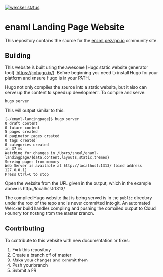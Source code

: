 [![wercker status](https://app.wercker.com/status/dfb8f3afbaf1fce433e3ff49dae2b5d4/m/master "wercker status")](https://app.wercker.com/project/bykey/dfb8f3afbaf1fce433e3ff49dae2b5d4)

# enaml Landing Page Website

This repository contains the source for the [enaml.pezapp.io](http://enaml.pezapp.io)
community site.


## Building

This website is built using the awesome [Hugo static website generator tool]
(https://gohugo.io/). Before beginning you need to install Hugo for your
platform and ensure Hugo is in your PATH.

Hugo not only compiles the source into a static website, but it also can serve
up the content to speed up development. To compile and serve:

```
hugo server
```

This will output similar to this:

```
[~/enaml-landingpage]$ hugo server
0 draft content
0 future content
5 pages created
0 paginator pages created
0 tags created
0 categories created
in 37 ms
Watching for changes in /Users/sneal/enaml-landingpage/{data,content,layouts,static,themes}
Serving pages from memory
Web Server is available at http://localhost:1313/ (bind address 127.0.0.1)
Press Ctrl+C to stop
```

Open the website from the URL given in the output, which in the example above
is http://localhost:1313/.

The compiled Hugo website that is being served is in the `public` directory
under the root of the repo and is never committed into git. An automated
Wercker build handles compiling and pushing the compiled output to Cloud Foundry
for hosting from the master branch.


## Contributing

To contribute to this website with new documentation or fixes:

1. Fork this repository
2. Create a branch off of master
3. Make your changes and commit them
4. Push your branch
5. Submit a PR
